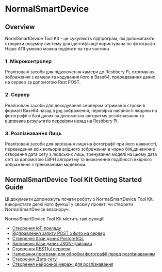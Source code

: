 # NormalSmartDevice 
## Overview
NormlSmartDevice Tool Kit - це сукупність підпрограм, які допомагають створити розумну систему для ідентифікації користувача по фотографії.
Наше АПІ умовно можна поділити на три частини.
### 1. Мікроконтролер ###
Реалізовані засоби для підключення камери до Resbbery Pi, отримання зображення з камери та кодування його в Base64, прередавання даних на сервер за допомогою Rest POST.
### 2. Сервер ###
  Реалізовані засоби для декодування сервером отриманої строки в форматі Base64 назад в jpg зображення, перевірка наявності людини на фотографії в базі даних за допомогою алгоритму розпізнавання та відправка результатів перевірки назад на Resbbery Pi.
### 3. Розпізнавання Лиць ###
Реалізовані засоби для вирізання лиця на фотографії при його наявності, переведення всіх кольорів вхідного зображення в чорно білі,динамічне створення дата сету з людських лиць, тренування моделі на цьому дата сеті за допомогою LBPH алгоритму та визначення подібності вхідного зображення з тренованими моделями.

## NormalSmartDevice Tool Kit Getting Started Guide

Ці документи допоможуть почати роботу з NormalSmartDevice Tool Kit, використати деякі його функції у своєму проекті чи створити NormalSmartDevice власноруч.

NormalSmartDevice Tool Kit містить такі функції:

* [Створення IoT-приладу](iot.md)
* [Відправлення запиту POST з фото на сервер](post.md)
* [Стверення бази даних PostgreSQL](postgresql.md)
* [Заповення бази даних JSON-файлами](json.md)
* [Створення RESTful сервера](server.md)
* [Написання програми для обробки фотографії перед розпізнаванням](crop.md)
* [Створення Дата сету](dataset.md)
* [Створення нейронної мережі для розпізнавання](recognition.md)
